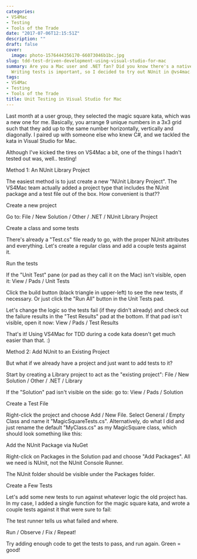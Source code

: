 ```yaml
---
categories:
- VS4Mac
- Testing
- Tools of the Trade
date: "2017-07-06T12:15:51Z"
description: ""
draft: false
cover:
  image: photo-1576444356170-66073046b1bc.jpg
slug: tdd-test-driven-development-using-visual-studio-for-mac
summary: Are you a Mac user and .NET fan? Did you know there's a native VS app now?
  Writing tests is important, so I decided to try out NUnit in @vs4mac.
tags:
- VS4Mac
- Testing
- Tools of the Trade
title: Unit Testing in Visual Studio for Mac
---
```



Last month at a user group, they selected the magic square kata, which was a new one for me. Basically, you arrange 9 unique numbers in a 3x3 grid such that they add up to the same number horizontally, vertically and diagonally. I paired up with someone else who knew C#, and we tackled the kata in Visual Studio for Mac.

Although I've kicked the tires on VS4Mac a bit, one of the things I hadn't tested out was, well.. testing!


Method 1: An NUnit Library Project

The easiest method is to just create a new "NUnit Library Project". The VS4Mac team actually added a project type that includes the NUnit package and a test file out of the box. How convenient is that??


Create a new project

Go to: File / New Solution / Other / .NET / NUnit Library Project


Create a class and some tests

There's already a "Test.cs" file ready to go, with the proper NUnit attributes and everything. Let's create a regular class and add a couple tests against it.


Run the tests

If the "Unit Test" pane (or pad as they call it on the Mac) isn't visible, open it: View / Pads / Unit Tests

Click the build button (black triangle in upper-left) to see the new tests, if necessary. Or just click the "Run All" button in the Unit Tests pad.

Let's change the logic so the tests fail (if they didn't already) and check out the failure results in the "Test Results" pad at the bottom. If that pad isn't visible, open it now: View / Pads / Test Results

That's it! Using VS4Mac for TDD during a code kata doesn't get much easier than that. :)


Method 2: Add NUnit to an Existing Project

But what if we already have a project and just want to add tests to it?

Start by creating a Library project to act as the "existing project":
File / New Solution / Other / .NET / Library

If the "Solution" pad isn't visible on the side: go to: View / Pads / Solution


Create a Test File

Right-click the project and choose Add / New File. Select General / Empty Class and name it "MagicSquareTests.cs". Alternatively, do what I did and just rename the default "MyClass.cs" as my MagicSquare class, which should look something like this:


Add the NUnit Package via NuGet

Right-click on Packages in the Solution pad and choose "Add Packages". All we need is NUnit, not the NUnit Console Runner.

The NUnit folder should be visible under the Packages folder.


Create a Few Tests

Let's add some new tests to run against whatever logic the old project has. In my case, I added a single function for the magic square kata, and wrote a couple tests against it that were sure to fail:

The test runner tells us what failed and where.


Run / Observe / Fix / Repeat!

Try adding enough code to get the tests to pass, and run again. Green = good!
